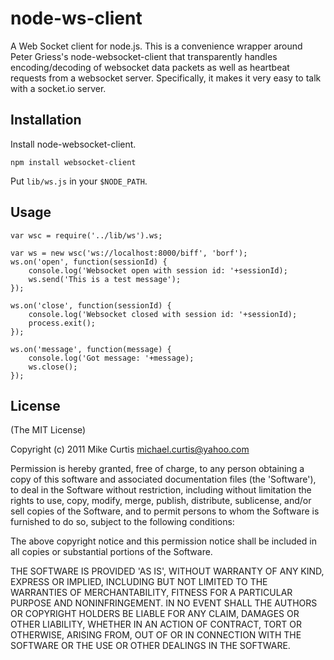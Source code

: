 # node-ws-client

A Web Socket client for node.js. This is a convenience wrapper around Peter Griess's node-websocket-client that transparently handles encoding/decoding of websocket data packets as well as heartbeat requests from a websocket server. Specifically, it makes it very easy to talk with a socket.io server. 

## Installation

Install node-websocket-client. 

    npm install websocket-client

Put `lib/ws.js` in your `$NODE_PATH`.

## Usage

    var wsc = require('../lib/ws').ws;
	
	var ws = new wsc('ws://localhost:8000/biff', 'borf');
	ws.on('open', function(sessionId) {
		console.log('Websocket open with session id: '+sessionId);
		ws.send('This is a test message');
	});

	ws.on('close', function(sessionId) {
		console.log('Websocket closed with session id: '+sessionId);
		process.exit();
	});

	ws.on('message', function(message) {
		console.log('Got message: '+message);
		ws.close();
	});
	
## License

(The MIT License)

Copyright (c) 2011 Mike Curtis <michael.curtis@yahoo.com>

Permission is hereby granted, free of charge, to any person obtaining a copy of this software and associated documentation files (the 'Software'), to deal in the Software without restriction, including without limitation the rights to use, copy, modify, merge, publish, distribute, sublicense, and/or sell copies of the Software, and to permit persons to whom the Software is furnished to do so, subject to the following conditions:

The above copyright notice and this permission notice shall be included in all copies or substantial portions of the Software.

THE SOFTWARE IS PROVIDED 'AS IS', WITHOUT WARRANTY OF ANY KIND, EXPRESS OR IMPLIED, INCLUDING BUT NOT LIMITED TO THE WARRANTIES OF MERCHANTABILITY, FITNESS FOR A PARTICULAR PURPOSE AND NONINFRINGEMENT. IN NO EVENT SHALL THE AUTHORS OR COPYRIGHT HOLDERS BE LIABLE FOR ANY CLAIM, DAMAGES OR OTHER LIABILITY, WHETHER IN AN ACTION OF CONTRACT, TORT OR OTHERWISE, ARISING FROM, OUT OF OR IN CONNECTION WITH THE SOFTWARE OR THE USE OR OTHER DEALINGS IN THE SOFTWARE.
